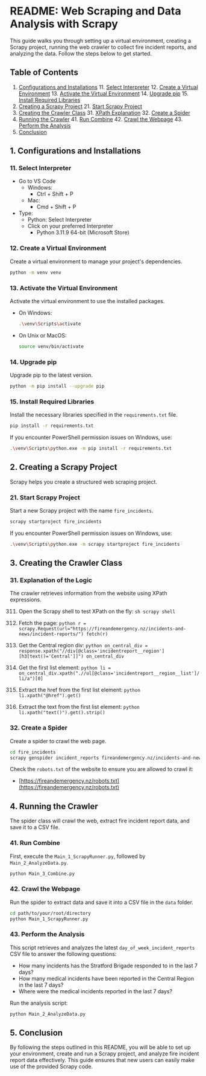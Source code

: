 # README: Web Scraping and Data Analysis with Scrapy

This guide walks you through setting up a virtual environment, creating a Scrapy project, running the web crawler to collect fire incident reports, and analyzing the data. Follow the steps below to get started.

## Table of Contents
1. [Configurations and Installations](#configurations-and-installations)
    11. [Select Interpreter](#Select-interpreter)
    12. [Create a Virtual Environment](#create-a-virtual-environment)
    13. [Activate the Virtual Environment](#activate-the-virtual-environment)
    14. [Upgrade pip](#upgrade-pip)
    15. [Install Required Libraries](#install-required-libraries)
2. [Creating a Scrapy Project](#creating-a-scrapy-project)
    21. [Start Scrapy Project](#5-start-scrapy-project)
3. [Creating the Crawler Class](#creating-the-crawler-class)
    31. [XPath Explanation](#explanation-of-the-logic)
    32. [Create a Spider](#6-create-a-spider)
4. [Running the Crawler](#running-the-crawler)
    41. [Run Combine](#7-run-combine)
    42. [Crawl the Webpage](#7b-crawl-the-webpage)
    43. [Perform the Analysis](#7c-perform-the-analysis)
5. [Conclusion](#8-conclusion)

## 1. Configurations and Installations
### 11. Select Interpreter

- Go to VS Code
    - Windows:
        - Ctrl + Shift + P
    - Mac:
        - Cmd + Shift + P
- Type:
    - Python: Select Interpreter
    - Click on your preferred Interpreter 
        - Python 3.11.9 64-bit (Microsoft Store)

### 12. Create a Virtual Environment
Create a virtual environment to manage your project's dependencies.
```sh
python -m venv venv
```

### 13. Activate the Virtual Environment
Activate the virtual environment to use the installed packages.

- On Windows:
    ```sh
    .\venv\Scripts\activate
    ```

- On Unix or MacOS:
    ```sh
    source venv/bin/activate
    ```

### 14. Upgrade pip
Upgrade pip to the latest version.
```sh
python -m pip install --upgrade pip
```

### 15. Install Required Libraries
Install the necessary libraries specified in the `requirements.txt` file.

```sh
pip install -r requirements.txt
```
If you encounter PowerShell permission issues on Windows, use:
```sh
.\venv\Scripts\python.exe -m pip install -r requirements.txt
```

## 2. Creating a Scrapy Project
Scrapy helps you create a structured web scraping project.

### 21. Start Scrapy Project
Start a new Scrapy project with the name `fire_incidents`.
```sh
scrapy startproject fire_incidents
```
If you encounter PowerShell permission issues on Windows, use:
```sh
.\venv\Scripts\python.exe -m scrapy startproject fire_incidents
```

## 3. Creating the Crawler Class

### 31. Explanation of the Logic
The crawler retrieves information from the website using XPath expressions.

311. Open the Scrapy shell to test XPath on the fly:
    ```sh
    scrapy shell
    ```

312. Fetch the page:
    ```python
    r = scrapy.Request(url="https://fireandemergency.nz/incidents-and-news/incident-reports/")
    fetch(r)
    ```

313. Get the Central region div:
    ```python
    on_central_div = response.xpath("//div[@class='incidentreport__region'][h3[text()='Central']]")
    on_central_div
    ```

314. Get the first list element:
    ```python
    li = on_central_div.xpath(".//ul[@class='incidentreport__region__list']/li/a")[0]
    ```

315. Extract the href from the first list element:
    ```python
    li.xpath("@href").get()
    ```

316. Extract the text from the first list element:
    ```python
    li.xpath("text()").get().strip()
    ```

### 32. Create a Spider
Create a spider to crawl the web page.
```sh
cd fire_incidents
scrapy genspider incident_reports fireandemergency.nz/incidents-and-news/incident-reports
```
Check the `robots.txt` of the website to ensure you are allowed to crawl it:
- [https://fireandemergency.nz/robots.txt](https://fireandemergency.nz/robots.txt)

## 4. Running the Crawler
The spider class will crawl the web, extract fire incident report data, and save it to a CSV file.

### 41. Run Combine
First, execute the `Main_1_ScrapyRunner.py`, followed by `Main_2_AnalyzeData.py`.
```sh
python Main_3_Combine.py
```

### 42. Crawl the Webpage
Run the spider to extract data and save it into a CSV file in the `data` folder.
```sh
cd path/to/your/root/directory
python Main_1_ScrapyRunner.py
```

### 43. Perform the Analysis
This script retrieves and analyzes the latest `day_of_week_incident_reports` CSV file to answer the following questions:

- How many incidents has the Stratford Brigade responded to in the last 7 days?
- How many medical incidents have been reported in the Central Region in the last 7 days?
- Where were the medical incidents reported in the last 7 days?

Run the analysis script:
```sh
python Main_2_AnalyzeData.py
```

## 5. Conclusion
By following the steps outlined in this README, you will be able to set up your environment, create and run a Scrapy project, and analyze fire incident report data effectively. This guide ensures that new users can easily make use of the provided Scrapy code.
